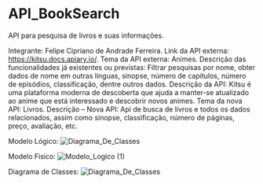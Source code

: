 # API_BookSearch
API para pesquisa de livros e suas informações.

Integrante: Felipe Cipriano de Andrade Ferreira. 
Link da API externa: https://kitsu.docs.apiary.io/. 
Tema da API externa: Animes. 
Descrição das funcionalidades já existentes ou previstas: Filtrar pesquisas por nome, obter dados de nome em outras línguas, sinopse, número de capítulos, número de episódios, classificação, dentre outros dados. 
Descrição da API: Kitsu é uma plataforma moderna de descoberta que ajuda a manter-se atualizado ao anime que está interessado e descobrir novos animes. 
Tema da nova API: Livros. 
Descrição – Nova API: Api de busca de livros e todos os dados relacionados, assim como sinopse, classificação, número de páginas, preço, avaliação, etc. 

Modelo Lógico:
![Diagrama_De_Classes](https://github.com/NuclearBug/API_BookSearch/assets/71195558/8273077d-ba00-4dd7-9dee-f29169b3cc56)

Modelo Fisico:
![Modelo_Logico (1)](https://github.com/NuclearBug/API_BookSearch/assets/71195558/956209d6-1411-43ec-a95e-ae730cbe44b8)

Diagrama de Classes:
![Diagrama_De_Classes](https://github.com/NuclearBug/API_BookSearch/assets/71195558/9fc069c0-c4c6-49e3-b45f-0c9e31df3e63)
